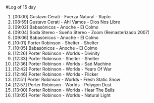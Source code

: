 #Log of 15 day

1. [00:00] Gustavo Cerati - Fuerza Natural - Rapto
1. [08:59] Gustavo Cerati - Ahí Vamos - Dios Nos Libre
1. [09:02] Babasónicos - Anoche - El Colmo
1. [09:04] Soda Stereo - Sueño Stereo - Zoom (Remasterizado 2007)
1. [09:06] Babasónicos - Anoche - El Colmo
1. [10:01] Porter Robinson - Shelter - Shelter
1. [10:05] Babasónicos - Anoche - El Colmo
1. [12:26] Porter Robinson - Worlds - Divinity
1. [12:33] Porter Robinson - Shelter - Shelter
1. [12:36] Porter Robinson - Worlds - Sad Machine
1. [12:42] Porter Robinson - Worlds - Years Of War
1. [12:46] Porter Robinson - Worlds - Flicker
1. [12:51] Porter Robinson - Worlds - Fresh Static Snow
1. [12:57] Porter Robinson - Worlds - Polygon Dust
1. [13:00] Porter Robinson - Worlds - Hear The Bells
1. [13:05] Porter Robinson - Worlds - Natural Light
